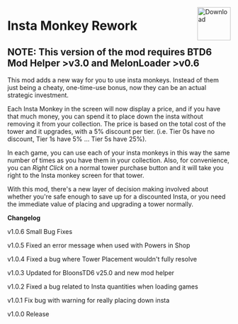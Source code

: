 <a href="https://github.com/doombubbles/insta-monkey-rework/releases/latest/download/InstaMonkeyRework.dll"><img align="right" alt="Download" height="75" src="https://github.com/doombubbles/BTD6-Mods/blob/main/download.png?raw=true"></a>

# Insta Monkey Rework

## NOTE: This version of the mod requires BTD6 Mod Helper >v3.0 and MelonLoader >v0.6

This mod adds a new way for you to use insta monkeys. 
Instead of them just being a cheaty, one-time-use bonus, now they can be an actual strategic investment.


Each Insta Monkey in the screen will now display a price, and if you have that much money, you can spend it to place down the insta without removing it from your collection.
The price is based on the total cost of the tower and it upgrades, with a 5% discount per tier.
(i.e. Tier 0s have no discount, Tier 1s have 5% ... Tier 5s have 25%).

In each game, you can use each of your insta monkeys in this way the same number of times as you have them in your collection.
Also, for convenience, you can *Right Click* on a normal tower purchase button and it will take you right to the Insta monkey screen for that tower.

With this mod, there's a new layer of decision making involved about whether you're safe enough to save up for a discounted Insta, or you need the immediate value of placing and upgrading a tower normally.

**Changelog**

v1.0.6 Small Bug Fixes

v1.0.5 Fixed an error message when used with Powers in Shop

v1.0.4 Fixed a bug where Tower Placement wouldn't fully resolve

v1.0.3 Updated for BloonsTD6 v25.0 and new mod helper

v1.0.2 Fixed a bug related to Insta quantities when loading games

v1.0.1 Fix bug with warning for really placing down insta

v1.0.0 Release
